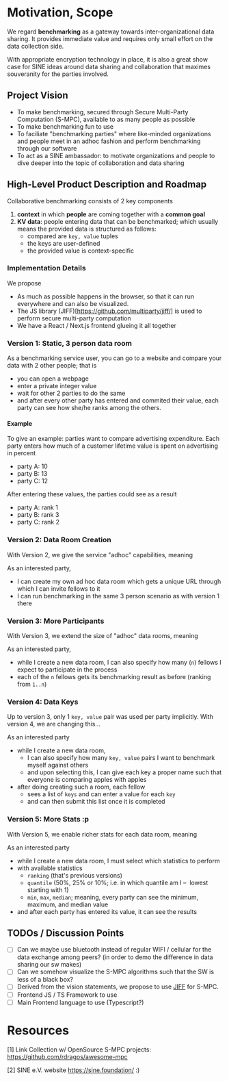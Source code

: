 # Motivation, Scope

We regard **benchmarking** as a gateway towards inter-organizational data
sharing. It provides immediate value and requires only small effort on the
data collection side.

With appropriate encryption technology in place, it is also a great show case
for SINE ideas around data sharing and collaboration that maximes souveranity
for the parties involved.

## Project Vision

- To make benchmarking, secured through Secure Multi-Party Computation (S-MPC),
  available to as many people as possible
- To make benchmarking fun to use
- To faciliate "benchmarking parties" where like-minded organizations and
  people meet in an adhoc fashion and perform benchmarking through our software
- To act as a SINE ambassador: to motivate organizations and people to
  dive deeper into the topic of collaboration and data sharing

## High-Level Product Description and Roadmap

Collaborative benchmarking consists of 2 key components

1. **context** in which **people** are coming together with a **common goal**
2. **KV data**: people entering data that can be benchmarked; which usually means the provided data
   is structured as follows:
   - compared are `key, value` tuples
   - the keys are user-defined
   - the provided value is context-specific

### Implementation Details

We propose

- As much as possible happens in the browser, so that it can run
  everywhere and can also be visualized.
- The JS library (JIFF)[https://github.com/multiparty/jiff/] is used to perform secure multi-party computation
- We have a React / Next.js frontend glueing it all together

### Version 1: Static, 3 person data room

As a benchmarking service user, you can go to a website and compare your
data with 2 other people; that is

- you can open a webpage
- enter a private integer value
- wait for other 2 parties to do the same
- and after every other party has entered and commited their value, each
  party can see how she/he ranks among the others.

#### Example

To give an example: parties want to compare advertising expenditure.
Each party enters how much of a customer lifetime value is spent on
advertising in percent

- party A: 10
- party B: 13
- party C: 12

After entering these values, the parties could see as a result

- party A: rank 1
- party B: rank 3
- party C: rank 2

### Version 2: Data Room Creation

With Version 2, we give the service "adhoc" capabilities, meaning

As an interested party,

- I can create my own ad hoc data room which gets a unique URL
  through which I can invite fellows to it
- I can run benchmarking in the same 3 person scenario as with
  version 1 there

### Version 3: More Participants

With Version 3, we extend the size of "adhoc" data rooms, meaning

As an interested party,

- while I create a new data room, I can also specify how many (`n`) fellows
  I expect to participate in the process
- each of the `n` fellows gets its benchmarking result as before (ranking from `1..n`)

### Version 4: Data Keys

Up to version 3, only 1 `key, value` pair was used per party implicitly.
With version 4, we are changing this...

As an interested party

- while I create a new data room,
  - I can also specify how many `key, value` pairs I want to benchmark myself
    against others
  - and upon selecting this, I can give each key a proper name such that
    everyone is comparing apples with apples
- after doing creating such a room, each fellow
  - sees a list of `keys` and can enter a value for each `key`
  - and can then submit this list once it is completed

### Version 5: More Stats :p

With Version 5, we enable richer stats for each data room, meaning

As an interested party

- while I create a new data room, I must select which statistics to perform
- with available statistics
  - `ranking` (that's previous versions)
  - `quantile` (50%, 25% or 10%; i.e. in which quantile am I – 
    lowest starting with 1)
  - `min`, `max`, `median`; meaning, every party can see the minimum,
    maximum, and median value
- and after each party has entered its value, it can see the results

## TODOs / Discussion Points

- [ ] Can we maybe use bluetooth instead of regular WIFI / cellular
      for the data exchange among peers? (in order to demo the difference
      in data sharing our sw makes)
- [ ] Can we somehow visualize the S-MPC algorithms such that the SW is
      less of a black box?
- [ ] Derived from the vision statements, we propose to use
      [JIFF](https://github.com/multiparty/jiff/) for S-MPC.
- [ ] Frontend JS / TS Framework to use
- [ ] Main Frontend language to use (Typescript?)

# Resources

[1] Link Collection w/ OpenSource S-MPC projects: https://github.com/rdragos/awesome-mpc

[2] SINE e.V. website https://sine.foundation/ :)
